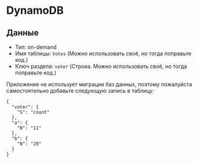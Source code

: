 # DynamoDB

## Данные

* Тип: on-demand
* Имя таблицы: `Votes` (Можно использовать своё, но тогда поправьте код.)
* Ключ раздела: `voter` (Строка. Можно использовать своё, но тогда поправьте код.)

Приложение не использует миграции баз данных, поэтому пожалуйста самостоятельно добавьте следующую запись в таблицу:

```
{
  "voter": {
    "S": "count"
  },
  "a": {
    "N": "11"
  },
  "b": {
    "N": "20"
  }
}
```
